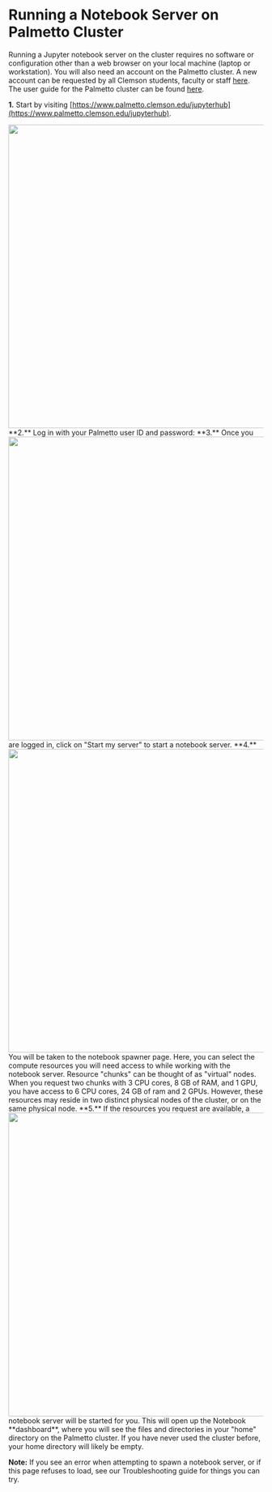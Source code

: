 
# Running a Notebook Server on Palmetto Cluster

Running a Jupyter notebook server on the cluster requires no software or configuration
other than a web browser on your local machine (laptop or workstation).
You will also need an account on the Palmetto cluster.
A new account can be requested by all Clemson students, faculty or staff
[here](http://citi.clemson.edu/new-account/).
The user guide for the Palmetto cluster can be found [here](http://www.palmetto.clemson.edu/palmetto).

**1.** Start by visiting [https://www.palmetto.clemson.edu/jupyterhub](https://www.palmetto.clemson.edu/jupyterhub).
    

<img src="images/palmetto_login.png" width=600px, style="float:right">
**2.** Log in with your Palmetto user ID and password:

<img src="images/palmetto_start_my_server.png" width=600px style="float:right">
**3.**  Once you are logged in, click on "Start my server" to start a notebook server.



<img src="images/palmetto_spawner_options.png" width=600px style="float:right">
**4.**  You will be taken to the notebook spawner page. Here, you can select the compute resources you will
need access to while working with the notebook server. Resource "chunks" can be thought of as "virtual" nodes. When you request two chunks with 3 CPU cores, 8 GB of RAM, and 1 GPU, you have access to 6 CPU cores, 24 GB of ram and 2 GPUs. However, these resources may reside in two distinct physical nodes of the cluster, or on the same physical node.

<img src="images/palmetto_dashboard.png" width=600px style="float:right">
**5.**  If the resources you request are available, a notebook server will be started for you. This will open up the Notebook **dashboard**, where you will see the files and directories in your "home" directory on the Palmetto cluster. If you have never used the cluster before, your home directory will likely be empty.

**Note:** If you see an error when attempting to spawn a notebook server, or if this page refuses to load, see our Troubleshooting guide for things you can try.
